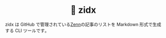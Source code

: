 <h1 align="center">📖 zidx</h1>

zidx は GitHub で管理されている[Zenn](https://zenn.dev)の記事のリストを Markdown 形式で生成する CLI ツールです｡
